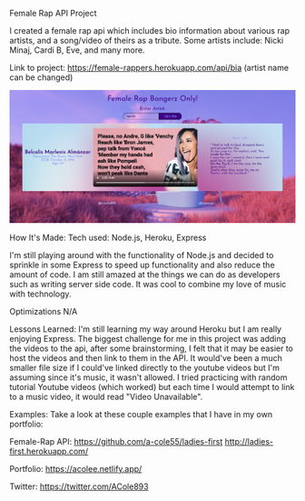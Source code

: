Female Rap API Project

I created a female rap api which includes bio information about various rap artists, and a song/video of theirs as a tribute. Some artists include: Nicki Minaj, Cardi B, Eve, and many more.

Link to project: https://female-rappers.herokuapp.com/api/bia (artist name can be changed)

![image info](/assets/female-rap.jpg)

How It's Made:
Tech used: Node.js, Heroku, Express

I'm still playing around with the functionality of Node.js and decided to sprinkle in some Express to speed up functionality and also reduce the amount of code. I am still amazed at the things we can do as developers such as writing server side code. It was cool to combine my love of music with technology.

Optimizations
N/A

Lessons Learned:
I'm still learning my way around Heroku but I am really enjoying Express. The biggest challenge for me in this project was adding the videos to the api, after some brainstorming, I felt that it may be easier to host the videos and then link to them in the API. It would've been a much smaller file size if I could've linked directly to the youtube videos but I'm assuming since it's music, it wasn't allowed. I tried practicing with random tutorial Youtube videos (which worked) but each time I would attempt to link to a music video, it would read "Video Unavailable".

Examples:
Take a look at these couple examples that I have in my own portfolio:

Female-Rap API: https://github.com/a-cole55/ladies-first
                http://ladies-first.herokuapp.com/

Portfolio: https://acolee.netlify.app/

Twitter: https://twitter.com/ACole893